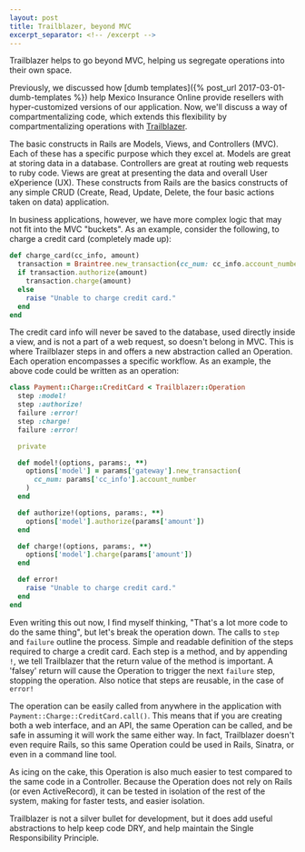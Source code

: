 ```yaml
---
layout: post
title: Trailblazer, beyond MVC
excerpt_separator: <!-- /excerpt -->
---
```


Trailblazer helps to go beyond MVC, helping us segregate operations into their own space.

<!-- /excerpt -->

Previously, we discussed how [dumb templates]({% post_url 2017-03-01-dumb-templates %}) help Mexico Insurance Online provide resellers with hyper-customized versions of our application. Now, we'll discuss a way of compartmentalizing code, which extends this flexibility by compartmentalizing operations with [Trailblazer](http://trailblazer.to/).

The basic constructs in Rails are Models, Views, and Controllers (MVC).  Each of these has a specific purpose which they excel at.  Models are great at storing data in a database.  Controllers are great at routing web requests to ruby code.  Views are great at presenting the data and overall User eXperience (UX).  These constructs from Rails are the basics constructs of any simple CRUD (Create, Read, Update, Delete, the four basic actions taken on data) application.

In business applications, however, we have more complex logic that may not fit into the MVC "buckets".  As an example, consider the following, to charge a credit card (completely made up):

```ruby
def charge_card(cc_info, amount)
  transaction = Braintree.new_transaction(cc_num: cc_info.account_number)
  if transaction.authorize(amount)
    transaction.charge(amount)
  else
    raise "Unable to charge credit card."
  end
end
```

The credit card info will never be saved to the database, used directly inside a view, and is not a part of a web request, so doesn't belong in MVC.  This is where Trailblazer steps in and offers a new abstraction called an Operation.  Each operation encompasses a specific workflow.  As an example, the above code could be written as an operation:

```ruby
class Payment::Charge::CreditCard < Trailblazer::Operation
  step :model!
  step :authorize!
  failure :error!
  step :charge!
  failure :error!

  private

  def model!(options, params:, **)
    options['model'] = params['gateway'].new_transaction(
      cc_num: params['cc_info'].account_number
    )
  end

  def authorize!(options, params:, **)
    options['model'].authorize(params['amount'])
  end

  def charge!(options, params:, **)
    options['model'].charge(params['amount'])
  end

  def error!
    raise "Unable to charge credit card."
  end
end
```

Even writing this out now, I find myself thinking, "That's a lot more code to do the same thing", but let's break the operation down.  The calls to `step` and `failure` outline the process.  Simple and readable definition of the steps required to charge a credit card.  Each step is a method, and by appending `!`, we tell Trailblazer that the return value of the method is important.  A 'falsey' return will cause the Operation to trigger the next `failure` step, stopping the operation.  Also notice that steps are reusable, in the case of `error!`

The operation can be easily called from anywhere in the application with `Payment::Charge::CreditCard.call()`.  This means that if you are creating both a web interface, and an API, the same Operation can be called, and be safe in assuming it will work the same either way.  In fact, Trailblazer doesn't even require Rails, so this same Operation could be used in Rails, Sinatra, or even in a command line tool.  

As icing on the cake, this Operation is also much easier to test compared to the same code in a Controller.  Because the Operation does not rely on Rails (or even ActiveRecord), it can be tested in isolation of the rest of the system, making for faster tests, and easier isolation.

Trailblazer is not a silver bullet for development, but it does add useful abstractions to help keep code DRY, and help maintain the Single Responsibility Principle.